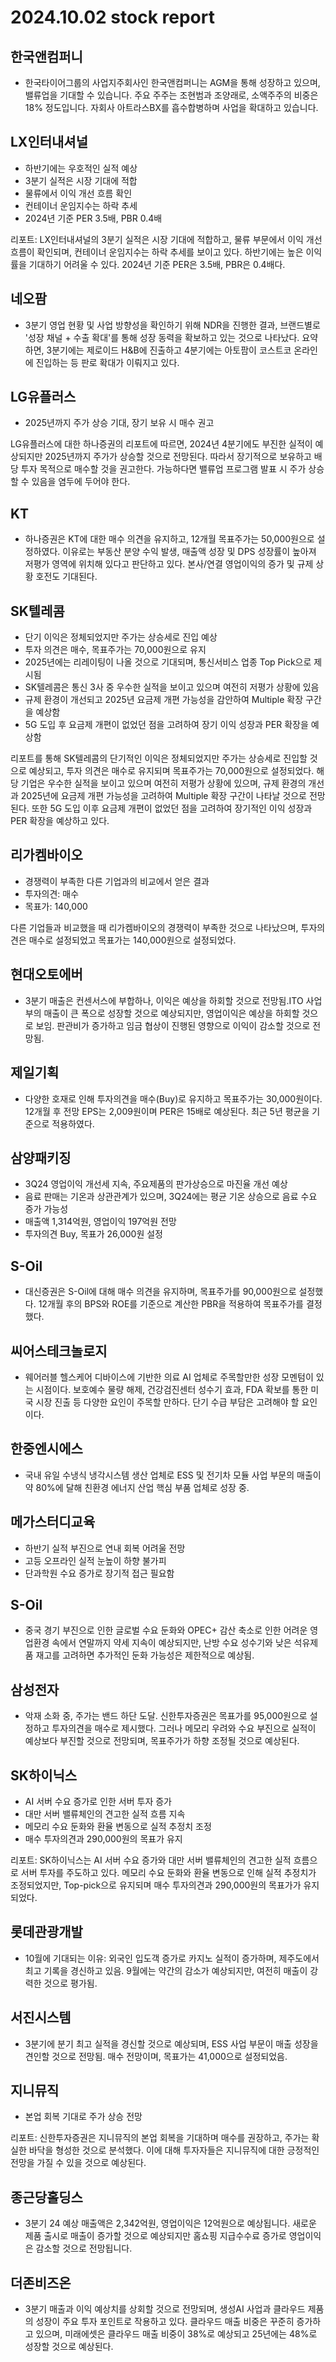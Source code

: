 # 2024.10.02 stock report
## 한국앤컴퍼니
- 한국타이어그룹의 사업지주회사인 한국앤컴퍼니는 AGM을 통해 성장하고 있으며, 밸류업을 기대할 수 있습니다. 주요 주주는 조현범과 조양래로, 소액주주의 비중은 18% 정도입니다. 자회사 아트라스BX를 흡수합병하며 사업을 확대하고 있습니다.
## LX인터내셔널
- 하반기에는 우호적인 실적 예상
- 3분기 실적은 시장 기대에 적합
- 물류에서 이익 개선 흐름 확인
- 컨테이너 운임지수는 하락 추세
- 2024년 기준 PER 3.5배, PBR 0.4배

리포트:
LX인터내셔널의 3분기 실적은 시장 기대에 적합하고, 물류 부문에서 이익 개선 흐름이 확인되며, 컨테이너 운임지수는 하락 추세를 보이고 있다. 하반기에는 높은 이익률을 기대하기 어려울 수 있다. 2024년 기준 PER은 3.5배, PBR은 0.4배다.
## 네오팜
- 3분기 영업 현황 및 사업 방향성을 확인하기 위해 NDR을 진행한 결과, 브랜드별로 '성장 채널 + 수출 확대'를 통해 성장 동력을 확보하고 있는 것으로 나타났다. 요약하면, 3분기에는 제로이드 H&B에 진출하고 4분기에는 아토팜이 코스트코 온라인에 진입하는 등 판로 확대가 이뤄지고 있다.
## LG유플러스
- 2025년까지 주가 상승 기대, 장기 보유 시 매수 권고

LG유플러스에 대한 하나증권의 리포트에 따르면, 2024년 4분기에도 부진한 실적이 예상되지만 2025년까지 주가가 상승할 것으로 전망된다. 따라서 장기적으로 보유하고 배당 투자 목적으로 매수할 것을 권고한다. 가능하다면 밸류업 프로그램 발표 시 주가 상승할 수 있음을 염두에 두어야 한다.
## KT
- 하나증권은 KT에 대한 매수 의견을 유지하고, 12개월 목표주가는 50,000원으로 설정하였다. 이유로는 부동산 분양 수익 발생, 매출액 성장 및 DPS 성장률이 높아져 저평가 영역에 위치해 있다고 판단하고 있다. 본사/연결 영업이익의 증가 및 규제 상황 호전도 기대된다.
## SK텔레콤
- 단기 이익은 정체되었지만 주가는 상승세로 진입 예상
- 투자 의견은 매수, 목표주가는 70,000원으로 유지
- 2025년에는 리레이팅이 나올 것으로 기대되며, 통신서비스 업종 Top Pick으로 제시됨
- SK텔레콤은 통신 3사 중 우수한 실적을 보이고 있으며 여전히 저평가 상황에 있음
- 규제 환경이 개선되고 2025년 요금제 개편 가능성을 감안하여 Multiple 확장 구간을 예상함
- 5G 도입 후 요금제 개편이 없었던 점을 고려하여 장기 이익 성장과 PER 확장을 예상함

리포트를 통해 SK텔레콤의 단기적인 이익은 정체되었지만 주가는 상승세로 진입할 것으로 예상되고, 투자 의견은 매수로 유지되며 목표주가는 70,000원으로 설정되었다. 해당 기업은 우수한 실적을 보이고 있으며 여전히 저평가 상황에 있으며, 규제 환경의 개선과 2025년에 요금제 개편 가능성을 고려하여 Multiple 확장 구간이 나타날 것으로 전망된다. 또한 5G 도입 이후 요금제 개편이 없었던 점을 고려하여 장기적인 이익 성장과 PER 확장을 예상하고 있다.
## 리가켐바이오
- 경쟁력이 부족한 다른 기업과의 비교에서 얻은 결과
- 투자의견: 매수
- 목표가: 140,000

다른 기업들과 비교했을 때 리가켐바이오의 경쟁력이 부족한 것으로 나타났으며, 투자의견은 매수로 설정되었고 목표가는 140,000원으로 설정되었다.
## 현대오토에버
- 3분기 매출은 컨센서스에 부합하나, 이익은 예상을 하회할 것으로 전망됨.ITO 사업부의 매출이 큰 폭으로 성장할 것으로 예상되지만, 영업이익은 예상을 하회할 것으로 보임. 판관비가 증가하고 임금 협상이 진행된 영향으로 이익이 감소할 것으로 전망됨.
## 제일기획
- 다양한 호재로 인해 투자의견을 매수(Buy)로 유지하고 목표주가는 30,000원이다. 12개월 후 전망 EPS는 2,009원이며 PER은 15배로 예상된다. 최근 5년 평균을 기준으로 적용하였다.
## 삼양패키징
- 3Q24 영업이익 개선세 지속, 주요제품의 판가상승으로 마진율 개선 예상
- 음료 판매는 기온과 상관관계가 있으며, 3Q24에는 평균 기온 상승으로 음료 수요 증가 가능성
- 매출액 1,314억원, 영업이익 197억원 전망
- 투자의견 Buy, 목표가 26,000원 설정
## S-Oil
- 대신증권은 S-Oil에 대해 매수 의견을 유지하며, 목표주가를 90,000원으로 설정했다. 12개월 후의 BPS와 ROE를 기준으로 계산한 PBR을 적용하여 목표주가를 결정했다.
## 씨어스테크놀로지
- 웨어러블 헬스케어 디바이스에 기반한 의료 AI 업체로 주목할만한 성장 모멘텀이 있는 시점이다. 보호예수 물량 해제, 건강검진센터 성수기 효과, FDA 확보를 통한 미국 시장 진출 등 다양한 요인이 주목할 만하다. 단기 수급 부담은 고려해야 할 요인이다.
## 한중엔시에스
- 국내 유일 수냉식 냉각시스템 생산 업체로 ESS 및 전기차 모듈 사업 부문의 매출이 약 80%에 달해 친환경 에너지 산업 핵심 부품 업체로 성장 중.
## 메가스터디교육
- 하반기 실적 부진으로 연내 회복 어려울 전망
- 고등 오프라인 실적 눈높이 하향 불가피
- 단과학원 수요 증가로 장기적 접근 필요함
## S-Oil
- 중국 경기 부진으로 인한 글로벌 수요 둔화와 OPEC+ 감산 축소로 인한 어려운 영업환경 속에서 연말까지 약세 지속이 예상되지만, 난방 수요 성수기와 낮은 석유제품 재고를 고려하면 추가적인 둔화 가능성은 제한적으로 예상됨.
## 삼성전자
- 악재 소화 중, 주가는 밴드 하단 도달. 신한투자증권은 목표가를 95,000원으로 설정하고 투자의견을 매수로 제시했다. 그러나 메모리 우려와 수요 부진으로 실적이 예상보다 부진할 것으로 전망되며, 목표주가가 하향 조정될 것으로 예상된다.
## SK하이닉스
- AI 서버 수요 증가로 인한 서버 투자 증가
- 대만 서버 밸류체인의 견고한 실적 흐름 지속
- 메모리 수요 둔화와 환율 변동으로 실적 추정치 조정
- 매수 투자의견과 290,000원의 목표가 유지

리포트: SK하이닉스는 AI 서버 수요 증가와 대만 서버 밸류체인의 견고한 실적 흐름으로 서버 투자를 주도하고 있다. 메모리 수요 둔화와 환율 변동으로 인해 실적 추정치가 조정되었지만, Top-pick으로 유지되며 매수 투자의견과 290,000원의 목표가가 유지되었다.
## 롯데관광개발
- 10월에 기대되는 이유: 외국인 입도객 증가로 카지노 실적이 증가하며, 제주도에서 최고 기록을 경신하고 있음. 9월에는 약간의 감소가 예상되지만, 여전히 매출이 강력한 것으로 평가됨.
## 서진시스템
- 3분기에 분기 최고 실적을 경신할 것으로 예상되며, ESS 사업 부문이 매출 성장을 견인할 것으로 전망됨. 매수 전망이며, 목표가는 41,000으로 설정되었음.
## 지니뮤직
- 본업 회복 기대로 주가 상승 전망

리포트:
신한투자증권은 지니뮤직의 본업 회복을 기대하며 매수를 권장하고, 주가는 확실한 바닥을 형성한 것으로 분석했다. 이에 대해 투자자들은 지니뮤직에 대한 긍정적인 전망을 가질 수 있을 것으로 예상된다.
## 종근당홀딩스
- 3분기 24 예상 매출액은 2,342억원, 영업이익은 12억원으로 예상됩니다. 새로운 제품 출시로 매출이 증가할 것으로 예상되지만 홈쇼핑 지급수수료 증가로 영업이익은 감소할 것으로 전망됩니다.
## 더존비즈온
- 3분기 매출과 이익 예상치를 상회할 것으로 전망되며, 생성AI 사업과 클라우드 제품의 성장이 주요 투자 포인트로 작용하고 있다. 클라우드 매출 비중은 꾸준히 증가하고 있으며, 미래에셋은 클라우드 매출 비중이 38%로 예상되고 25년에는 48%로 성장할 것으로 예상된다.
